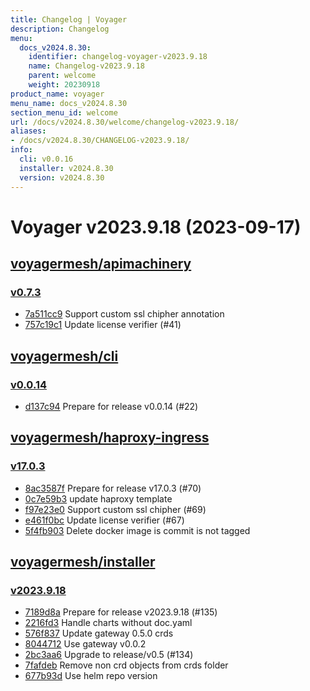 ```yaml
---
title: Changelog | Voyager
description: Changelog
menu:
  docs_v2024.8.30:
    identifier: changelog-voyager-v2023.9.18
    name: Changelog-v2023.9.18
    parent: welcome
    weight: 20230918
product_name: voyager
menu_name: docs_v2024.8.30
section_menu_id: welcome
url: /docs/v2024.8.30/welcome/changelog-v2023.9.18/
aliases:
- /docs/v2024.8.30/CHANGELOG-v2023.9.18/
info:
  cli: v0.0.16
  installer: v2024.8.30
  version: v2024.8.30
---
```


# Voyager v2023.9.18 (2023-09-17)


## [voyagermesh/apimachinery](https://github.com/voyagermesh/apimachinery)

### [v0.7.3](https://github.com/voyagermesh/apimachinery/releases/tag/v0.7.3)

- [7a511cc9](https://github.com/voyagermesh/apimachinery/commit/7a511cc9) Support custom ssl chipher annotation
- [757c19c1](https://github.com/voyagermesh/apimachinery/commit/757c19c1) Update license verifier (#41)



## [voyagermesh/cli](https://github.com/voyagermesh/cli)

### [v0.0.14](https://github.com/voyagermesh/cli/releases/tag/v0.0.14)

- [d137c94](https://github.com/voyagermesh/cli/commit/d137c94) Prepare for release v0.0.14 (#22)



## [voyagermesh/haproxy-ingress](https://github.com/voyagermesh/haproxy-ingress)

### [v17.0.3](https://github.com/voyagermesh/haproxy-ingress/releases/tag/v17.0.3)

- [8ac3587f](https://github.com/voyagermesh/haproxy-ingress/commit/8ac3587fb) Prepare for release v17.0.3 (#70)
- [0c7e59b3](https://github.com/voyagermesh/haproxy-ingress/commit/0c7e59b35) update haproxy template
- [f97e23e0](https://github.com/voyagermesh/haproxy-ingress/commit/f97e23e0d) Support custom ssl chipher (#69)
- [e461f0bc](https://github.com/voyagermesh/haproxy-ingress/commit/e461f0bc2) Update license verifier (#67)
- [5f4fb903](https://github.com/voyagermesh/haproxy-ingress/commit/5f4fb9032) Delete docker image is commit is not tagged



## [voyagermesh/installer](https://github.com/voyagermesh/installer)

### [v2023.9.18](https://github.com/voyagermesh/installer/releases/tag/v2023.9.18)

- [7189d8a](https://github.com/voyagermesh/installer/commit/7189d8a) Prepare for release v2023.9.18 (#135)
- [2216fd3](https://github.com/voyagermesh/installer/commit/2216fd3) Handle charts without doc.yaml
- [576f837](https://github.com/voyagermesh/installer/commit/576f837) Update gateway 0.5.0 crds
- [8044712](https://github.com/voyagermesh/installer/commit/8044712) Use gateway v0.0.2
- [2bc3aa6](https://github.com/voyagermesh/installer/commit/2bc3aa6) Upgrade to release/v0.5 (#134)
- [7fafdeb](https://github.com/voyagermesh/installer/commit/7fafdeb) Remove non crd objects from crds folder
- [677b93d](https://github.com/voyagermesh/installer/commit/677b93d) Use helm repo version




